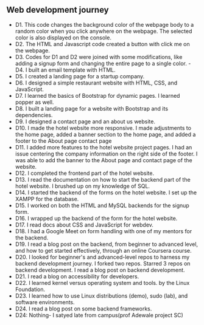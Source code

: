 ## Web development journey

- D1.
This code changes the background color of the webpage body to a random color when you click anywhere on the webpage. The selected color is also displayed on the console.
- D2.
The HTML and Javascript code created a button with click me on the webpage.
- D3.
Codes for D1 and D2 were joined with some modifications, like adding a signup form and changing the entire page to a single color.
-D4.
I built an email template with HTML.
- D5.
I created a landing page for a startup company.
- D6.
I designed a simple restaurant website with HTML, CSS, and JavaScript.
- D7.
I learned the basics of Bootstrap for dynamic pages. I learned popper as well.
- D8.
I built a landing page for a website with Bootstrap and its dependencies.
- D9.
I designed a contact page and an about us website.
- D10.
I made the hotel website more responsive. I made adjustments to the home page, added a banner section to the home page, and added a footer to the About page contact page 
- D11.
I added more features to the hotel website project pages. I had an issue centering the company information on the right side of the footer. I was able to add the banner to the About page and contact page of the website.
- D12.
I completed the frontend part of the hotel website.
- D13.
I read the documentation on how to start the backend part of the hotel website. I brushed up on my knowledge of SQL.
- D14.
I started the backend of the forms on the hotel website. I set up the XAMPP for the database.
- D15.
I worked on both the HTML and MySQL backends for the signup form.
- D16.
I wrapped up the backend of the form for the hotel website.
- D17.
I read docs about CSS and JavaScript for webdev.
- D18.
I had a Google Meet on form handling with one of my mentors for the backend.
- D19.
I read a blog post on the backend, from beginner to advanced level, and how to get started effectively, through an online Coursera course.
- D20.
I looked for beginner's and advanced-level repos to harness my backend development journey. I forked two repos. Starred 3 repos on backend development. I read a blog post on backend development.
- D21.
I read a blog on accessibility for developers.
- D22.
I learned kernel versus operating system and tools. by the Linux Foundation.
- D23.
I learned how to use Linux distributions (demo), sudo (lab), and software environments.
- D24.
I read a blog post on some backend frameworks.
- D24: Nothing- I satyed late from campus(prof Adewale project SC)
